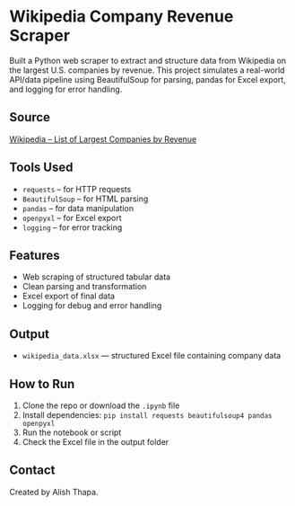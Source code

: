 # Wikipedia Company Revenue Scraper

Built a Python web scraper to extract and structure data from Wikipedia on the largest U.S. companies by revenue. This project simulates a real-world API/data pipeline using BeautifulSoup for parsing, pandas for Excel export, and logging for error handling.

##  Source
[Wikipedia – List of Largest Companies by Revenue](https://en.wikipedia.org/wiki/List_of_largest_companies_in_the_United_States_by_revenue)

##  Tools Used
- `requests` – for HTTP requests
- `BeautifulSoup` – for HTML parsing
- `pandas` – for data manipulation
- `openpyxl` – for Excel export
- `logging` – for error tracking

##  Features
- Web scraping of structured tabular data
- Clean parsing and transformation
- Excel export of final data
- Logging for debug and error handling

##  Output
- `wikipedia_data.xlsx` — structured Excel file containing company data

##  How to Run
1. Clone the repo or download the `.ipynb` file
2. Install dependencies:  `pip install requests beautifulsoup4 pandas openpyxl`
3. Run the notebook or script
4. Check the Excel file in the output folder

##  Contact
Created by Alish Thapa. 
